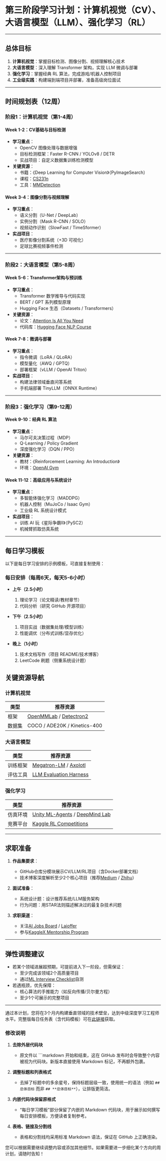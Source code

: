 # 第三阶段学习计划：计算机视觉（CV）、大语言模型（LLM）、强化学习（RL）

---

## 总体目标
1. **计算机视觉**：掌握目标检测、图像分割、视频理解核心技术  
2. **大语言模型**：深入理解 Transformer 架构，实现 LLM 微调与部署  
3. **强化学习**：掌握经典 RL 算法，完成游戏/机器人控制项目  
4. **工业级实践**：构建端到端项目并部署，准备高级岗位面试

---

## 时间规划表（12周）

### 阶段1：计算机视觉（第1-4周）

#### Week 1-2：CV基础与目标检测
- **学习重点**：  
  - OpenCV 图像处理与数据增强  
  - 目标检测框架：Faster R-CNN / YOLOv8 / DETR  
  - 实战项目：自定义数据集训练检测模型  
- **关键资源**：  
  - 书籍：《Deep Learning for Computer Vision》（PyImageSearch）  
  - 课程：[CS231n](http://cs231n.stanford.edu/)  
  - 工具：[MMDetection](https://github.com/open-mmlab/mmdetection)

#### Week 3-4：图像分割与视频理解
- **学习重点**：  
  - 语义分割（U-Net / DeepLab）  
  - 实例分割（Mask R-CNN / SOLO）  
  - 视频动作识别（SlowFast / TimeSformer）  
- **实战项目**：  
  - 医疗影像分割系统（+3D 可视化）  
  - 足球比赛视频事件检测

---

### 阶段2：大语言模型（第5-8周）

#### Week 5-6：Transformer架构与预训练
- **学习重点**：  
  - Transformer 数学推导与代码实现  
  - BERT / GPT 系列模型原理  
  - Hugging Face 生态（Datasets / Transformers）  
- **关键资源**：  
  - 论文：[Attention Is All You Need](https://arxiv.org/abs/1706.03762)  
  - 代码库：[Hugging Face NLP Course](https://huggingface.co/learn/nlp-course)

#### Week 7-8：微调与部署
- **学习重点**：  
  - 指令微调（LoRA / QLoRA）  
  - 模型量化（AWQ / GPTQ）  
  - 部署框架（vLLM / OpenAI Triton）  
- **实战项目**：  
  - 构建法律领域垂直问答系统  
  - 手机端部署 TinyLLM（ONNX Runtime）

---

### 阶段3：强化学习（第9-12周）

#### Week 9-10：经典 RL 算法
- **学习重点**：  
  - 马尔可夫决策过程（MDP）  
  - Q-Learning / Policy Gradient  
  - 深度强化学习（DQN / PPO）  
- **关键资源**：  
  - 教材：《Reinforcement Learning: An Introduction》  
  - 环境：[OpenAI Gym](https://gymnasium.farama.org/)

#### Week 11-12：高级应用与系统设计
- **学习重点**：  
  - 多智能体强化学习（MADDPG）  
  - 机器人控制（MuJoCo / Isaac Gym）  
  - 工业级 RL 系统设计模式  
- **实战项目**：  
  - 训练 AI 玩《星际争霸II》（PySC2）  
  - 机械臂抓取仿真系统

---

## 每日学习模板

以下是每日学习安排的示例模板，可直接复制使用：


### 每日安排（每周6天，每天5-6小时）

- **上午（2.5小时）**  
  1. 理论学习（论文精读/教材章节）  
  2. 代码分析（研究 GitHub 开源项目）  

- **下午（2.5小时）**  
  1. 项目实战（数据集处理/模型训练）  
  2. 性能调优（分布式训练/显存优化）  

- **晚上（1小时）**  
  1. 技术文档写作（项目 README/技术博客）  
  2. LeetCode 刷题（侧重系统设计题）


## **关键资源导航**
### **计算机视觉**
| 类型       | 推荐资源                                                                 |
|------------|------------------------------------------------------------------------|
| 框架       | [OpenMMLab](https://openmmlab.com/) / [Detectron2](https://github.com/facebookresearch/detectron2) |
| 数据集     | COCO / ADE20K / Kinetics-400                                         |

### **大语言模型**
| 类型       | 推荐资源                                                                 |
|------------|------------------------------------------------------------------------|
| 训练框架   | [Megatron-LM](https://github.com/NVIDIA/Megatron-LM) / [Axolotl](https://github.com/OpenAccess-AI-Collective/axolotl) |
| 评估工具   | [LLM Evaluation Harness](https://github.com/EleutherAI/lm-evaluation-harness) |

### **强化学习**
| 类型       | 推荐资源                                                                 |
|------------|------------------------------------------------------------------------|
| 仿真环境   | [Unity ML-Agents](https://unity.com/products/machine-learning-agents) / [DeepMind Lab](https://github.com/deepmind/lab) |
| 竞赛平台   | [Kaggle RL Competitions](https://www.kaggle.com/competitions?search=reinforcement+learning) |

---

## **求职准备**
1. **作品集要求**：  
   - GitHub仓库分模块展示CV/LLM/RL项目（含Docker部署文档）  
   - 技术博客深度解析至少2个核心项目（推荐[Medium](https://medium.com/) / [Zhihu](https://zhuanlan.zhihu.com/)）  

2. **面试准备**：  
   - 系统设计题：设计推荐系统/LLM服务架构  
   - 行为问题：用STAR法则描述解决过的最复杂技术问题  

3. **求职渠道**：  
   - 关注[AI Jobs Board](https://aijobsboard.net/) / [Laioffer](https://www.laioffer.com/)  
   - 参与[KaggleX Mentorship Program](https://www.kaggle.com/kagglex)  

---

## **弹性调整建议**
- 若某个领域进展超预期，可提前进入下一阶段，但需保证：  
  - 至少完成该领域2个高质量项目  
  - 通过[ML Interview Checklist](https://github.com/khangich/machine-learning-interview)自测  
- 若遇瓶颈，优先保障：  
  - 核心算法的手推能力（如反向传播/贝尔曼方程）  
  - 至少1个可展示的完整项目  

---

通过本计划，您将在3个月内构建垂直领域的技术壁垒，达到中级深度学习工程师水平。完整版每日任务表（含代码模板）可在[此链接](https://github.com/your_username/phase2-plan)获取。


### 修改说明

1. **去除外层代码块**  
   - 原文件以 ```markdown 开始和结束，这在 GitHub 发布时会导致整个内容被视为代码块。新版本直接使用 Markdown 标记，不再额外包裹。

2. **调整标题和列表格式**  
   - 去掉了标题中的多余星号，保持标题层级一致，使用统一的语法（例如 `## 总体目标` 而非 `## **总体目标**`），让排版更简洁。

3. **内嵌代码块保留原格式**  
   - “每日学习模板”部分保留了内嵌的 Markdown 代码块，用于展示如何撰写每日安排模板，方便读者复制参考。

4. **表格、链接及分割线**  
   - 表格和分割线均采用标准 Markdown 语法，保证在 GitHub 上正确渲染。

您可以根据需要继续调整内容或添加其他细节。如果需要进一步细化某个方向的周计划，请随时告知！

